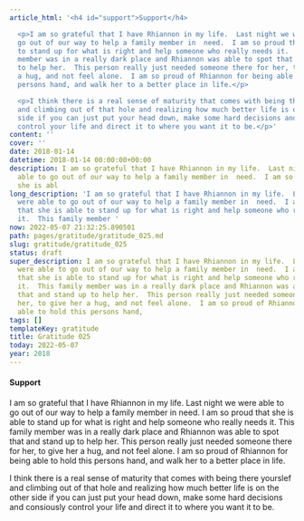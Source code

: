 ```yaml
---
article_html: '<h4 id="support">Support</h4>

  <p>I am so grateful that I have Rhiannon in my life.  Last night we were able to
  go out of our way to help a family member in  need.  I am so proud that she is able
  to stand up for what is right and help someone who really needs it.  This family
  member was in a really dark place and Rhiannon was able to spot that and stand up
  to help her.  This person really just needed someone there for her, to give her
  a hug, and not feel alone.  I am so proud of Rhiannon for being able to hold this
  persons hand, and walk her to a better place in life.</p>

  <p>I think there is a real sense of maturity that comes with being there yourslef
  and climbing out of that hole and realizing how much better life is on the other
  side if you can just put your head down, make some hard decisions and consiously
  control your life and direct it to where you want it to be.</p>'
content: ''
cover: ''
date: 2018-01-14
datetime: 2018-01-14 00:00:00+00:00
description: I am so grateful that I have Rhiannon in my life.  Last night we were
  able to go out of our way to help a family member in  need.  I am so proud that
  she is abl
long_description: 'I am so grateful that I have Rhiannon in my life.  Last night we
  were able to go out of our way to help a family member in  need.  I am so proud
  that she is able to stand up for what is right and help someone who really needs
  it.  This family member '
now: 2022-05-07 21:32:25.890501
path: pages/gratitude/gratitude_025.md
slug: gratitude/gratitude_025
status: draft
super_description: I am so grateful that I have Rhiannon in my life.  Last night we
  were able to go out of our way to help a family member in  need.  I am so proud
  that she is able to stand up for what is right and help someone who really needs
  it.  This family member was in a really dark place and Rhiannon was able to spot
  that and stand up to help her.  This person really just needed someone there for
  her, to give her a hug, and not feel alone.  I am so proud of Rhiannon for being
  able to hold this persons hand,
tags: []
templateKey: gratitude
title: Gratitude 025
today: 2022-05-07
year: 2018
---
```


#### Support


I am so grateful that I have Rhiannon in my life.  Last night we were able to go out of our way to help a family member in  need.  I am so proud that she is able to stand up for what is right and help someone who really needs it.  This family member was in a really dark place and Rhiannon was able to spot that and stand up to help her.  This person really just needed someone there for her, to give her a hug, and not feel alone.  I am so proud of Rhiannon for being able to hold this persons hand, and walk her to a better place in life.


I think there is a real sense of maturity that comes with being there yourslef and climbing out of that hole and realizing how much better life is on the other side if you can just put your head down, make some hard decisions and consiously control your life and direct it to where you want it to be.